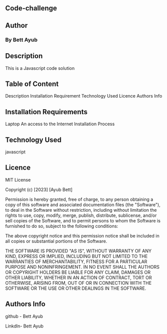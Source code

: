 ## Code-challenge

## Author
### By Bett Ayub

## Description

This is a Javascript code solution

## Table of Content

Description
Installation Requirement
Technology Used 
Licence
Authors Info




## Installation Requirements

Laptop
An access to the Internet
Installation Process



## Technology Used

javascript


## Licence

MIT License

Copyright (c) [2023] [Ayub Bett]

Permission is hereby granted, free of charge, to any person obtaining a copy
of this software and associated documentation files (the "Software"), to deal
in the Software without restriction, including without limitation the rights
to use, copy, modify, merge, publish, distribute, sublicense, and/or sell
copies of the Software, and to permit persons to whom the Software is
furnished to do so, subject to the following conditions:

The above copyright notice and this permission notice shall be included in all
copies or substantial portions of the Software.

THE SOFTWARE IS PROVIDED "AS IS", WITHOUT WARRANTY OF ANY KIND, EXPRESS OR
IMPLIED, INCLUDING BUT NOT LIMITED TO THE WARRANTIES OF MERCHANTABILITY,
FITNESS FOR A PARTICULAR PURPOSE AND NONINFRINGEMENT. IN NO EVENT SHALL THE
AUTHORS OR COPYRIGHT HOLDERS BE LIABLE FOR ANY CLAIM, DAMAGES OR OTHER
LIABILITY, WHETHER IN AN ACTION OF CONTRACT, TORT OR OTHERWISE, ARISING FROM,
OUT OF OR IN CONNECTION WITH THE SOFTWARE OR THE USE OR OTHER DEALINGS IN THE
SOFTWARE.




## Authors Info

github - Bett Ayub

Linkdln- Bett Ayub